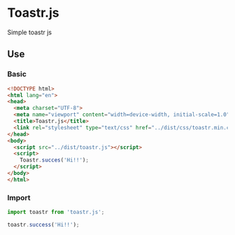 # Toastr.js

Simple toastr js

## Use

### Basic

```html
<!DOCTYPE html>
<html lang="en">
<head>
  <meta charset="UTF-8">
  <meta name="viewport" content="width=device-width, initial-scale=1.0">
  <title>Toastr.js</title>
  <link rel="stylesheet" type="text/css" href="../dist/css/toastr.min.css">
</head>
<body>
  <script src="../dist/toastr.js"></script>
  <script>
    Toastr.succes('Hi!!');
  </script>
</body>
</html>
```

### Import

```javascript
import toastr from 'toastr.js';

toastr.success('Hi!!');
```
